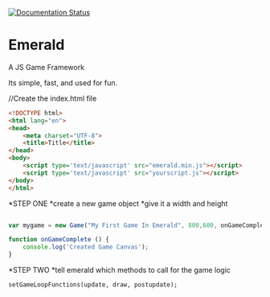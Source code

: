 [![Documentation Status](https://readthedocs.org/projects/emerald-api/badge/?version=latest)](linktodocsgoeshere)

# Emerald
A JS Game Framework

Its simple, fast, and used for fun. 

//Create the index.html file

```html
<!DOCTYPE html>
<html lang="en">
<head>
    <meta charset="UTF-8">
    <title>Title</title>
</head>
<body>
    <script type='text/javascript' src="emerald.min.js"></script>
    <script type='text/javascript' src="yourscript.js"></script>
</body>
</html>
```

*STEP ONE
*create a new game object
*give it a width and height

```javascript

var mygame = new Game("My First Game In Emerald", 800,600, onGameComplete);

function onGameComplete () {
    console.log('Created Game Canvas');
}
```


*STEP TWO
*tell emerald which methods to call for the game logic
```
setGameLoopFunctions(update, draw, postupdate);
```
